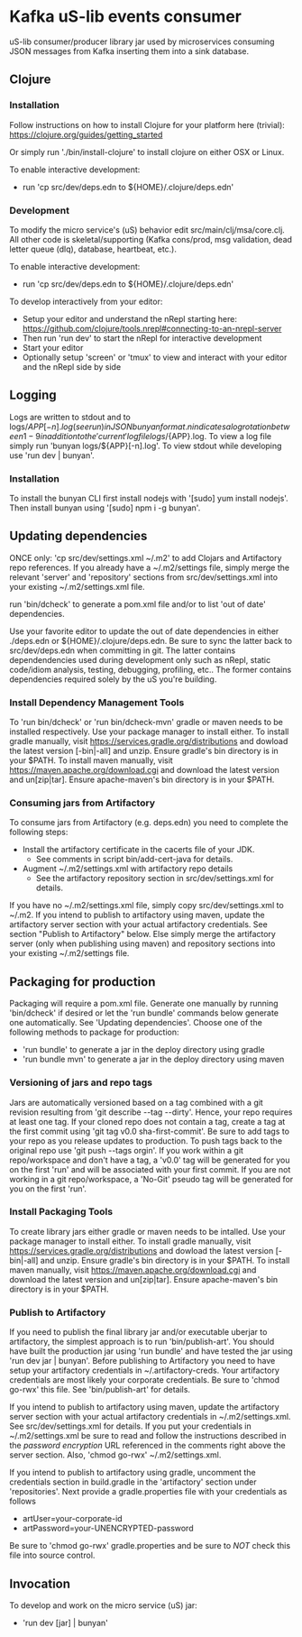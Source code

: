 # Kafka uS-lib events consumer
uS-lib consumer/producer library jar used by microservices consuming JSON messages from Kafka inserting them into a sink database.

## Clojure
### Installation
Follow instructions on how to install Clojure for your platform here (trivial):
   https://clojure.org/guides/getting_started

Or simply run './bin/install-clojure' to install clojure on either OSX or Linux.

To enable interactive development:
   - run 'cp src/dev/deps.edn to ${HOME}/.clojure/deps.edn'

### Development
To modify the micro service's (uS) behavior edit src/main/clj/msa/core.clj.
All other code is skeletal/supporting (Kafka cons/prod, msg validation, dead letter queue (dlq), database, heartbeat, etc.).

To enable interactive development:
   - run 'cp src/dev/deps.edn to ${HOME}/.clojure/deps.edn'

To develop interactively from your editor:
   - Setup your editor and understand the nRepl starting here: https://github.com/clojure/tools.nrepl#connecting-to-an-nrepl-server 
   - Then run 'run dev' to start the nRepl for interactive development
   - Start your editor
   - Optionally setup 'screen' or 'tmux' to view and interact with your editor and the nRepl side by side

## Logging
Logs are written to stdout and to logs/${APP}[-n].log (see run) in JSON bunyan
format. n indicates a log rotation between 1-9 in addition to the 'current' log 
file logs/${APP}.log. To view a log file simply run 'bunyan logs/${APP}[-n].log'.
To view stdout while developing use 'run dev | bunyan'.

### Installation
To install the bunyan CLI first install nodejs with '[sudo] yum install
nodejs'. Then install bunyan using '[sudo] npm i -g bunyan'.

## Updating dependencies
ONCE only: 'cp src/dev/settings.xml ~/.m2' to add Clojars and Artifactory
repo references. If you already have a ~/.m2/settings file, simply merge the
relevant 'server' and 'repository' sections from src/dev/settings.xml into 
your existing ~/.m2/settings.xml file.

run 'bin/dcheck' to generate a pom.xml file and/or to list 'out of date' dependencies.

Use your favorite editor to update the out of date dependencies in either ./deps.edn
or ${HOME}/.clojure/deps.edn. Be sure to sync the latter back to src/dev/deps.edn when 
committing in git. The latter contains dependendencies used during development
only such as nRepl, static code/idiom analysis, testing, debugging, profiling, etc.. 
The former contains dependencies required solely by the uS you're building.

### Install Dependency Management Tools
To 'run bin/dcheck' or 'run bin/dcheck-mvn' gradle or maven needs to be
installed respectively. Use your package manager to install either. To install 
gradle manually, visit https://services.gradle.org/distributions and dowload the
latest version [-bin|-all] and unzip. Ensure gradle's bin directory is in your $PATH.
To install maven manually, visit https://maven.apache.org/download.cgi and
download the latest version and un[zip|tar]. Ensure apache-maven's bin directory is
in your $PATH.

### Consuming jars from Artifactory
To consume jars from Artifactory (e.g. deps.edn) you need to complete the following steps:
   - Install the artifactory certificate in the cacerts file of your JDK.
      - See comments in script bin/add-cert-java for details.
   - Augment ~/.m2/settings.xml with artifactory repo details
      - See the artifactory repository section in src/dev/settings.xml for details.

If you have no ~/.m2/settings.xml file, simply copy src/dev/settings.xml to
~/.m2. If you intend to publish to artifactory using maven, update the artifactory 
server section with your actual artifactory credentials. See section 
"Publish to Artifactory" below. Else simply merge the artifactory server
(only when publishing using maven) and repository sections into your existing 
~/.m2/settings file. 

## Packaging for production
Packaging will require a pom.xml file. Generate one manually by running 
'bin/dcheck' if desired or let the 'run bundle' commands below generate one 
automatically. See 'Updating dependencies'. Choose one of the following 
methods to package for production:

- 'run bundle' to generate a jar in the deploy directory using gradle
- 'run bundle mvn' to generate a jar in the deploy directory using maven

### Versioning of jars and repo tags
Jars are automatically versioned based on a tag combined 
with a git revision resulting from 'git describe --tag --dirty'. Hence, your 
repo requires at least one tag. If your cloned repo does not contain a tag, 
create a tag at the first commit using 'git tag v0.0 sha-first-commit'. Be sure 
to add tags to your repo as you release updates to production. To push tags 
back to the original repo use 'git push --tags orgin'. If you work within a
git repo/workspace and don't have a tag, a 'v0.0' tag will be generated for 
you on the first 'run' and will be associated with your first commit. If you 
are not working in a git repo/workspace, a 'No-Git' pseudo tag will be 
generated for you on the first 'run'.

### Install Packaging Tools
To create library jars either gradle or maven needs to be intalled.
Use your package manager to install either. To install gradle manually, 
visit https://services.gradle.org/distributions and dowload the
latest version [-bin|-all] and unzip. Ensure gradle's bin directory is in your $PATH.
To install maven manually, visit https://maven.apache.org/download.cgi and
download the latest version and un[zip|tar]. Ensure apache-maven's bin directory is
in your $PATH. 

### Publish to Artifactory
If you need to publish the final library jar and/or executable uberjar to artifactory,
the simplest approach is to run 'bin/publish-art'. You should have built the production jar 
using 'run bundle' and have tested the jar using 'run dev jar | bunyan'. Before publishing 
to Artifactory you need to have setup your artifactory credentials in 
~/.artifactory-creds. Your artifactory credentials are most likely your corporate 
credentials. Be sure to 'chmod go-rwx' this file. See 'bin/publish-art' for details. 

If you intend to publish to artifactory using maven, update the artifactory 
server section with your actual artifactory credentials in ~/.m2/settings.xml. See
src/dev/settings.xml for details. If you put your credentials in ~/.m2/settings.xml 
be sure to read and follow the instructions described in the 
*password encryption* URL referenced in the comments right above the server 
section. Also, 'chmod go-rwx' ~/.m2/settings.xml.

If you intend to publish to artifactory using gradle, uncomment the
credentials section in build.gradle in the 'artifactory' section under
'repositories'. Next provide a gradle.properties file with your credentials 
as follows
   - artUser=your-corporate-id
   - artPassword=your-UNENCRYPTED-password

Be sure to 'chmod go-rwx' gradle.properties and be sure to *NOT* check this file
into source control.

## Invocation
To develop and work on the micro service (uS) jar:
   - 'run dev [jar] | bunyan'

